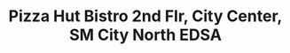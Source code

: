 ---
addr: ' 2nd Flr, City Center, SM City North EDSA'
city: Quezon City
country: Philippines
description: 2nd Flr, City Center, SM City North EDSA (btwn Epifanio delos Santos
  Ave. & North Ave.) 1105 Quezon City Quezon City
id: 4d26f5213c79548191f0bf9b
lat: 14.656584985493373
lng: 121.0299929848995
title: Pizza Hut Bistro 2nd Flr, City Center, SM City North EDSA
venue: Pizza Hut Bistro
---